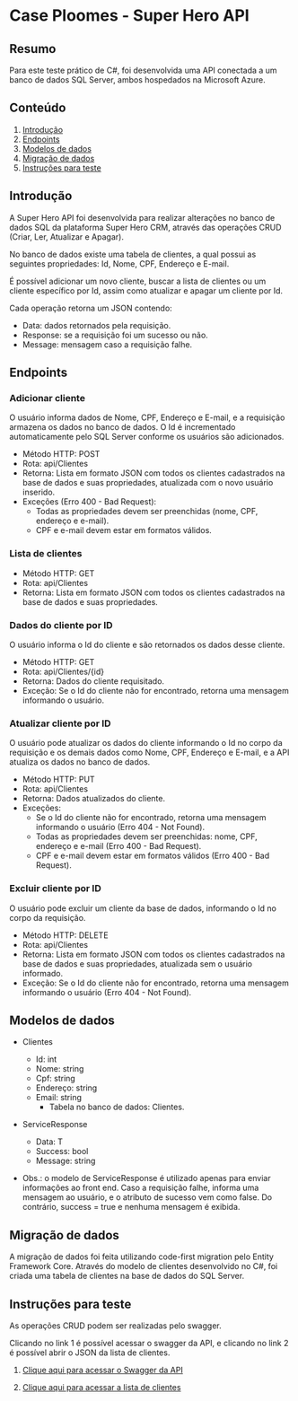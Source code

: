 # Case Ploomes - Super Hero API

## Resumo
Para este teste prático de C#, foi desenvolvida uma API conectada a um banco de dados SQL Server, ambos hospedados na Microsoft Azure.

## Conteúdo

1. [Introdução](#introdução)    
2. [Endpoints](#endpoints)   
3. [Modelos de dados](#modelos-de-dados)
4. [Migração de dados](#migração-de-dados)    
5. [Instruções para teste](#instruções-para-teste)

## Introdução
A Super Hero API foi desenvolvida para realizar alterações no banco de dados SQL da plataforma Super Hero CRM, através das operações CRUD (Criar, Ler, Atualizar e Apagar).

No banco de dados existe uma tabela de clientes, a qual possui as seguintes propriedades: Id, Nome, CPF, Endereço e E-mail.

É possível adicionar um novo cliente, buscar a lista de clientes ou um cliente específico por Id, assim como atualizar e apagar um cliente por Id.

Cada operação retorna um JSON contendo:
- Data: dados retornados pela requisição.
- Response: se a requisição foi um sucesso ou não.
- Message: mensagem caso a requisição falhe.

## Endpoints

### Adicionar cliente

O usuário informa dados de Nome, CPF, Endereço e E-mail, e a requisição armazena os dados no banco de dados.
O Id é incrementado automaticamente pelo SQL Server conforme os usuários são adicionados.

- Método HTTP: POST
- Rota: api/Clientes
- Retorna: Lista em formato JSON com todos os clientes cadastrados na base de dados e suas propriedades, atualizada com o novo usuário inserido.
- Exceções (Erro 400 - Bad Request):
    - Todas as propriedades devem ser preenchidas (nome, CPF, endereço e e-mail).
    - CPF e e-mail devem estar em formatos válidos.

### Lista de clientes

- Método HTTP: GET
- Rota: api/Clientes
- Retorna: Lista em formato JSON com todos os clientes cadastrados na base de dados e suas propriedades.

### Dados do cliente por ID

O usuário informa o Id do cliente e são retornados os dados desse cliente.

- Método HTTP: GET
- Rota: api/Clientes/{id}
- Retorna: Dados do cliente requisitado.
- Exceção: Se o Id do cliente não for encontrado, retorna uma mensagem informando o usuário.


### Atualizar cliente por ID

O usuário pode atualizar os dados do cliente informando o Id no corpo da requisição e os demais dados como Nome, CPF, Endereço e E-mail, e a API atualiza os dados no banco de dados.

- Método HTTP: PUT
- Rota: api/Clientes
- Retorna: Dados atualizados do cliente.
- Exceções:
    - Se o Id do cliente não for encontrado, retorna uma mensagem informando o usuário (Erro 404 - Not Found).
    - Todas as propriedades devem ser preenchidas: nome, CPF, endereço e e-mail (Erro 400 - Bad Request).
    - CPF e e-mail devem estar em formatos válidos (Erro 400 - Bad Request).

### Excluir cliente por ID

O usuário pode excluir um cliente da base de dados, informando o Id no corpo da requisição.

- Método HTTP: DELETE
- Rota: api/Clientes
- Retorna: Lista em formato JSON com todos os clientes cadastrados na base de dados e suas propriedades, atualizada sem o usuário informado.
- Exceção: Se o Id do cliente não for encontrado, retorna uma mensagem informando o usuário (Erro 404 - Not Found).

## Modelos de dados

- Clientes
    - Id: int
    - Nome: string
    - Cpf: string
    - Endereço: string
    - Email: string
        - Tabela no banco de dados: Clientes.

- ServiceResponse
    - Data: T
    - Success: bool
    - Message: string

- Obs.: o modelo de ServiceResponse é utilizado apenas para enviar informações ao front end. Caso a requisição falhe, informa uma mensagem ao usuário, e o atributo de sucesso vem como false. Do contrário, success = true e nenhuma mensagem é exibida.

## Migração de dados

A migração de dados foi feita utilizando code-first migration pelo Entity Framework Core. Através do modelo de clientes desenvolvido no C#, foi criada uma tabela de clientes na base de dados do SQL Server.

## Instruções para teste

As operações CRUD podem ser realizadas pelo swagger.

Clicando no link 1 é possível acessar o swagger da API, e clicando no link 2 é possível abrir o JSON da lista de clientes.

1. [Clique aqui para acessar o Swagger da API](https://caseploomes-api.azurewebsites.net/index.html)

2. [Clique aqui para acessar a lista de clientes](https://caseploomes-api.azurewebsites.net/api/clientes)




    





